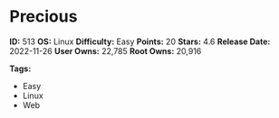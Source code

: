 # Precious

**ID:** 513
**OS:** Linux
**Difficulty:** Easy
**Points:** 20
**Stars:** 4.6
**Release Date:** 2022-11-26
**User Owns:** 22,785
**Root Owns:** 20,916

**Tags:**
- Easy
- Linux
- Web

